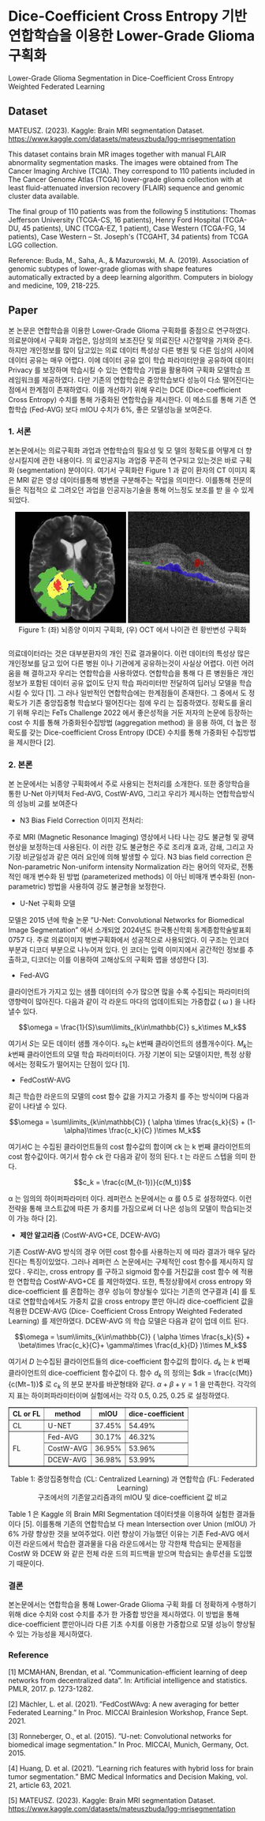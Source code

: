 Dice-Coefficient Cross Entropy 기반 연합학습을
이용한 Lower-Grade Glioma 구획화
========
Lower-Grade Glioma Segmentation in
Dice-Coefficient Cross Entropy Weighted Federated Learning

Dataset
--------
MATEUSZ. (2023). Kaggle: Brain MRI segmentation Dataset.
https://www.kaggle.com/datasets/mateuszbuda/lgg-mrisegmentation


This dataset contains brain MR images together with manual FLAIR abnormality segmentation masks.
The images were obtained from The Cancer Imaging Archive (TCIA).
They correspond to 110 patients included in The Cancer Genome Atlas (TCGA) lower-grade glioma collection with at least fluid-attenuated inversion recovery (FLAIR) sequence and genomic cluster data available.

The final group of 110 patients was from the following 5 institutions:
Thomas Jefferson University (TCGA-CS, 16 patients), Henry Ford
Hospital (TCGA-DU, 45 patients), UNC (TCGA-EZ, 1 patient), Case
Western (TCGA-FG, 14 patients), Case Western – St. Joseph's (TCGAHT,
34 patients) from TCGA LGG collection.

Reference: Buda, M., Saha, A., & Mazurowski, M. A. (2019). Association of genomic subtypes of lower-grade gliomas with shape features automatically extracted by a deep learning algorithm. Computers in biology and medicine, 109, 218-225.

Paper
---------
본 논문은 연합학습을 이용한 Lower-Grade Glioma 구획화를 중점으로 연구하였다. 의료분야에서 구획화 과업은,
임상의의 보조진단 및 의료진단 시간절약을 가져와 준다. 하지만 개인정보를 많이 담고있는 의료 데이터 특성상 다른
병원 및 다른 임상의 사이에 데이터 공유는 매우 어렵다. 이에 데이터 공유 없이 학습 파라미터만을 공유하여 데이터
Privacy 를 보장하며 학습시킬 수 있는 연합학습 기법을 활용하여 구획화 모델학습 프레임워크를 제공하였다. 다만
기존의 연합학습은 중앙학습보다 성능이 다소 떨어진다는 점에서 한계점이 존재하였다. 이를 개선하기 위해 우리는
DCE (Dice-coefficient Cross Entropy) 수치를 통해 가중화된 연합학습을 제시한다. 이 메소드를 통해 기존 연합학습
(Fed-AVG) 보다 mIOU 수치가 6%, 좋은 모델성능을 보여준다.


### 1. 서론

본논문에서는 의료구획화 과업과 연합학습의 필요성 및 모
델의 정확도를 어떻게 더 향상시킬지에 관한 내용이다. 의
료인공지능 과업중 꾸준히 연구되고 있는것은 바로 구획화
(segmentation) 분야이다. 여기서 구획화란 Figure 1 과 같이
환자의 CT 이미지 혹은 MRI 같은 영상 데이터를통해 병변을
구분해주는 작업을 의미한다. 이를통해 전문의들은 직접적으
로 그려오던 과업을 인공지능기술을 통해 어느정도 보조를 받
을 수 있게 되었다.
<table>
<center>
<img src= "./photo/1.jpg" title="Brain Tumor">
<img src= "./photo/2.jpg" title="OCT AMD Segmentation" width=248>

</center>
<center>
Figure 1: (좌) 뇌종양 이미지 구획화, (우) OCT 에서 나이관
련 황반변성 구획화
</center>
</table>

의료데이터라는 것은 대부분환자의 개인 진료 결과물이다.
이런 데이터의 특성상 많은 개인정보를 담고 있어 다른 병원
이나 기관에게 공유하는것이 사실상 어렵다. 이런 어려움을 해
결하고자 우리는 연합학습을 사용하였다. 연합학습을 통해 다
른 병원들은 개인정보가 포함된 데이터 공유 없이도 단지 학습
파라미터만 전달하여 딥러닝 모델을 학습 시킬 수 있다 [1]. 그
러나 일반적인 연합학습에는 한계점들이 존재한다. 그 중에서
도 정확도가 기존 중앙집중형 학습보다 떨어진다는 점에 우리
는 집중하였다. 정확도를 올리기 위해 우리는 FeTs Challenge
2022 에서 좋은성적을 거둔 저자의 논문에 등장하는 cost 수
치를 통해 가중화된수집방법 (aggregation method) 을 응용
하여, 더 높은 정확도를 갖는 Dice-coefficient Cross Entropy
(DCE) 수치를 통해 가중화된 수집방법을 제시한다 [2].

### 2. 본론
본 논문에서는 뇌종양 구획화에서 주로 사용되는 전처리를
소개한다. 또한 중앙학습을 통한 U-Net 아키텍처 Fed-AVG,
CostW-AVG, 그리고 우리가 제시하는 연합학습방식의 성능비
교를 보여준다

- N3 Bias Field Correction 이미지 전처리: 

주로 MRI (Magnetic Resonance Imaging) 영상에서 나타
나는 강도 불균형 및 광택 현상을 보정하는데 사용된다. 이
러한 강도 불균형은 주로 조리개 효과, 감쇄, 그리고 자기장
비균일성과 같은 여러 요인에 의해 발생할 수 있다. N3 bias
field correction 은 Non-parametric Non-uniform intensity
Normalization 라는 용어의 약자로, 전통적인 매개 변수화
된 방법 (parameterized methods) 이 아닌 비매개 변수화된
(non-parametric) 방법을 사용하여 강도 불균형을 보정한다.

- U-Net 구획화 모델

모델은 2015 년에 학술 논문 ”U-Net: Convolutional Networks
for Biomedical Image Segmentation” 에서 소개되었
2024년도 한국통신학회 동계종합학술발표회
0757
다. 주로 의료이미지 병변구획화에서 성공적으로 사용되었다.
이 구조는 인코더 부분과 디코더 부분으로 나누어져 있다. 인
코더는 입력 이미지에서 공간적인 정보를 추출하고, 디코더는
이를 이용하여 고해상도의 구획화 맵을 생성한다 [3].

- Fed-AVG

클라이언트가 가지고 있는 샘플 데이터의 수가 많으면 많을
수록 수집되는 파라미터의 영향력이 많아진다. 다음과 같이 각
라운드 마다의 업데이트되는 가중합값 ( ω ) 을 나타낼수 있다.

$$\omega = \frac{1}{S}\sum\limits_{k\in\mathbb{C}} s_k\times M_k$$

여기서 $S$는 모든 데이터 샘플 개수이다. $s_k$는 $k$번째 클라이언트의 샘플개수이다. $M_k$는 $k$번째 클라이언트의 모델 학습 파라미터이다.
가장 기본이 되는 모델이지만, 특정 상황에서는 정확도가 떨어지는 단점이 있다 [1].

- FedCostW-AVG

최근 학습한 라운드의 모델의 cost 함수 값을 가지고 가중치
를 주는 방식이며 다음과 같이 나타낼 수 있다.

$$\omega = \sum\limits_{k\in\mathbb{C}} ( \alpha \times \frac{s_k}{S} + (1-\alpha)\times \frac{c_k}{C} )\times M_k$$

여기서C 는 수집된 클라이언트들의 cost 함수값의 합이며 ck
는 k 번째 클라이언트의 cost 함수값이다. 여기서 함수 ck 란
다음과 같이 정의 된다. t 는 라운드 스텝을 의미 한다.

$$c_k = \frac{c(M_{t-1})}{c(M_t)}$$

α 는 임의의 하이퍼파라미터 이다. 레퍼런스 논문에서는 α
를 0.5 로 설정하였다. 이런 전략을 통해 코스트값에 따른 가
중치를 가짐으로써 더 나은 성능의 모델이 학습되는것이 가능
하다 [2].

- __제안 알고리즘__ (CostW-AVG+CE, DCEW-AVG)

기존 CostW-AVG 방식의 경우 어떤 cost 함수를 사용하는지
에 따라 결과가 매우 달라진다는 특징이있었다. 그러나 레퍼런
스 논문에서는 구체적인 cost 함수를 제시하지 않았다 . 우리는,
cross entropy 를 구하고 sigmoid 함수를 거친값을 cost 함수
에 적용한 연합학습 CostW-AVG+CE 를 제안하였다.
또한, 특정상황에서 cross entropy 와 dice-coefficient 를
혼합하는 경우 성능이 향상될수 있다는 기존의 연구결과
[4] 를 토대로 연합학습에서도 가중치 값을 cross entropy
뿐만 아니라 dice-coefficient 값을 적용한 DCEW-AVG (Dice-
Coefficient Cross Entropy Weighted Federated Learning)
를 제안하였다. DCEW-AVG 의 학습 모델은 다음과 같이 업데
이트 된다.

$$\omega = \sum\limits_{k\in\mathbb{C}} ( \alpha \times \frac{s_k}{S} + \beta\times \frac{c_k}{C}+ \gamma\times \frac{d_k}{D} )\times M_k$$

여기서 $D$ 는수집된 클라이언트들의 dice-coefficient 함수값의
합이다. $d_k$ 는 $k$ 번째 클라이언트의 dice-coefficient 함수값이
다. 
함수 ${d_k}$ 의 정의는 $dk = \frac{c(Mt)}
{c(Mt−1)}$ 로 $c_k$ 의 분모 분자를 바꾼형태와 같다. $\alpha+\beta+\gamma=1$ 을 만족한다. 각각의 지
표는 하이퍼파라미터이며 실험에서는 각각 0.5, 0.25, 0.25 로 설정하였다.
<center>
<table border="1">
  <tr>
    <th>CL or FL</th>
    <th>method</th>
    <th>mIOU</th>
    <th>dice-coefficient</th>
  </tr>
  <tr>
    <td>CL</td>
    <td>U-NET</td>
    <td>37.45%</td>
    <td>54.49%</td>
  </tr>
  <tr>
    <td rowspan='3'>FL</td>
    <td>Fed-AVG</td>
    <td>30.17%</td>
    <td>46.32%</td>
  </tr>
  <tr>
    <td>CostW-AVG </td>
    <td>36.95%</td>
    <td>53.96%</td>
  </tr>
  <tr>
    <td>DCEW-AVG </td>
    <td>36.98%</td>
    <td>53.99%</td>
  </tr>
</table>

Table 1: 중앙집중형학습 (CL: Centralized Learning) 과 연합학습 (FL: Federated Learning)  
구조에서의 기존알고리즘과의 mIOU 및 dice-coefficient 값 비교
</center>

Table 1 은 Kaggle 의 Brain MRI Segmentation 데이터셋을
이용하여 실험한 결과들이다 [5]. 이를통해 기존의 연합학습보
다 mean Intersection over Union (mIOU) 가 6% 가량 향상한
것을 보여주었다. 이런 향상이 가능했던 이유는 기존 Fed-AVG
에서 이전 라운드에서 학습한 결과물을 다음 라운드에서는 망
각한채 학습되는 문제점을 CostW 와 DCEW 와 같은 전체 라운
드의 피드백을 받으며 학습되는 솔루션을 도입했기 때문이다.

### 결론
본논문에서는 연합학습을 통해 Lower-Grade Glioma 구획
화를 더 정확하게 수행하기 위해 dice 수치와 cost 수치를 추가
한 가중합 방안을 제시하였다. 이 방법을 통해 dice-coefficient
뿐만아니라 다른 기초 수치를 이용한 가중합으로 모델 성능이
향상될수 있는 가능성을 제시하였다.

### Reference
[1] MCMAHAN, Brendan, et al. ”Communication-efficient learning
of deep networks from decentralized data”. In: Artificial
intelligence and statistics. PMLR, 2017. p. 1273-1282.

[2] Mächler, L. et al. (2021). ”FedCostWAvg: A new averaging
for better Federated Learning.” In Proc. MICCAI Brainlesion
Workshop, France Sept. 2021.

[3] Ronneberger, O., et al. (2015). ”U-net: Convolutional networks
for biomedical image segmentation.” In Proc. MICCAI,
Munich, Germany, Oct. 2015.

[4] Huang, D. et al. (2021). ”Learning rich features with hybrid
loss for brain tumor segmentation.” BMC Medical Informatics
and Decision Making, vol. 21, article 63, 2021.

[5] MATEUSZ. (2023). Kaggle: Brain MRI segmentation Dataset.
https://www.kaggle.com/datasets/mateuszbuda/lgg-mrisegmentation
